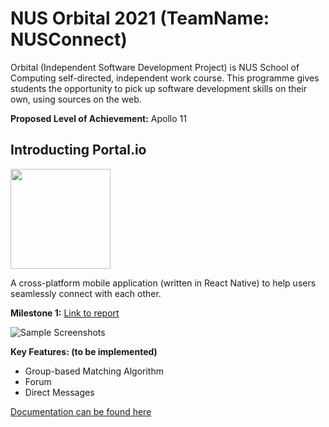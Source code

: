 # NUS Orbital 2021 (TeamName: NUSConnect)

Orbital (Independent Software Development Project) is NUS School of Computing self-directed, independent work course. This programme gives students the opportunity to pick up software development skills on their own, using sources on the web.

**Proposed Level of Achievement:** Apollo 11


## Introducting Portal.io

<img src="https://raw.githubusercontent.com/benedictchuajj/Orbital2021/main/src/assets/logo.png" width="160">

A cross-platform mobile application (written in React Native) to help users seamlessly connect with each other.

**Milestone 1:** [Link to report](https://docs.google.com/document/d/1kk2xyrJco7O6uScoS3XqIbGLOcx2QNYJV4IhLyRGNxg/edit?usp=sharing)

![Sample Screenshots](https://raw.githubusercontent.com/benedictchuajj/Orbital2021/main/assets/sample_screenshots.png)

**Key Features: (to be implemented)**
* Group-based Matching Algorithm
* Forum
* Direct Messages

[Documentation can be found here](https://docs.google.com/document/d/1KQt-ke-O7QabJMdp9oJYTGkmXdK-TGQFx0Jig3PgIJ0/edit?usp=sharing)
